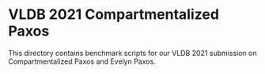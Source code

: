 # VLDB 2021 Compartmentalized Paxos

This directory contains benchmark scripts for our VLDB 2021 submission on
Compartmentalized Paxos and Evelyn Paxos.
